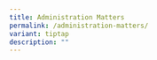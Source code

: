 ```yaml
---
title: Administration Matters
permalink: /administration-matters/
variant: tiptap
description: ""
---
```

